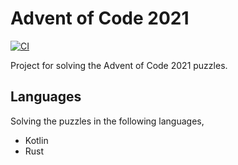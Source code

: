 # Advent of Code 2021

[![CI](https://github.com/Piszmog/aoc-2021/actions/workflows/ci.yml/badge.svg)](https://github.com/Piszmog/aoc-2021/actions/workflows/ci.yml)

Project for solving the Advent of Code 2021 puzzles.

## Languages

Solving the puzzles in the following languages,

* Kotlin
* Rust
